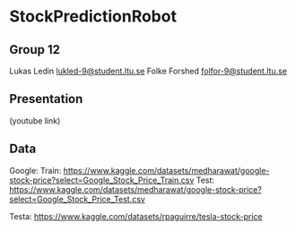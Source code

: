 # StockPredictionRobot

## Group 12
Lukas Ledin lukled-9@student.ltu.se
Folke Forshed folfor-9@student.ltu.se

## Presentation
(youtube link)

## Data
Google: 
Train: https://www.kaggle.com/datasets/medharawat/google-stock-price?select=Google_Stock_Price_Train.csv
Test: https://www.kaggle.com/datasets/medharawat/google-stock-price?select=Google_Stock_Price_Test.csv

Testa: https://www.kaggle.com/datasets/rpaguirre/tesla-stock-price
